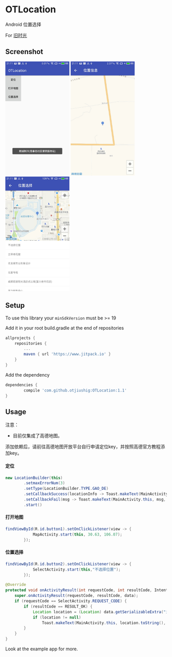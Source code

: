 # OTLocation

Android 位置选择

For [旧时光](http://jiushig.com)

## Screenshot 
<img src="./img/S80409-211119.jpg" width = "200"/>  <img src="./img/S80409-211114.jpg" width = "200"/>  <img src="./img/S80409-211106.jpg" width = "200"/> 


## Setup

To use this library your `minSdkVersion` must be >= 19

Add it in your root build.gradle at the end of repositories

```gradle
allprojects {
    repositories {
        ...
        maven { url 'https://www.jitpack.io' }
    }
}
```
Add the dependency
```gradle
dependencies {
        compile 'com.github.otjiushig:OTLocation:1.1'
}
```

## Usage

注意：
- 目前仅集成了高德地图。

添加依赖后，请前往高德地图开放平台自行申请定位key，并按照高德官方教程添加key。

#### 定位

```java
new LocationBuilder(this)
        .setmaxErrorNum(3)
        .setType(LocationBuilder.TYPE.GAO_DE)
        .setCallbackSuccess(locationInfo -> Toast.makeText(MainActivity.this, locationInfo.toString(), Toast.LENGTH_LONG).show())
        .setCallbackFail(msg -> Toast.makeText(MainActivity.this, msg, Toast.LENGTH_LONG).show())
        .start()
```

#### 打开地图

```java
findViewById(R.id.button1).setOnClickListener(view -> {
            MapActivity.start(this, 30.63, 106.07);
        });
```

#### 位置选择

```java
findViewById(R.id.button2).setOnClickListener(view -> {
            SelectActivity.start(this,"不选择位置");
        });
```
```java
@Override
protected void onActivityResult(int requestCode, int resultCode, Intent data) {
    super.onActivityResult(requestCode, resultCode, data);
    if (requestCode == SelectActivity.REQUEST_CODE) {
        if (resultCode == RESULT_OK) {
            Location location = (Location) data.getSerializableExtra("info");
            if (location != null)
                Toast.makeText(MainActivity.this, location.toString(), Toast.LENGTH_LONG).show();
        }
    }
}
```

Look at the example app for more.

